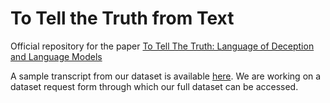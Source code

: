 # To Tell the Truth from Text

Official repository for the paper [To Tell The Truth: Language of Deception and Language Models](https://arxiv.org/pdf/2311.07092.pdf)

A sample transcript from our dataset is available [here](https://github.com/sanchaitahazra/T4Text/blob/main/T5/sample_72.txt). We are working on a dataset request form through which our full dataset can be accessed.
